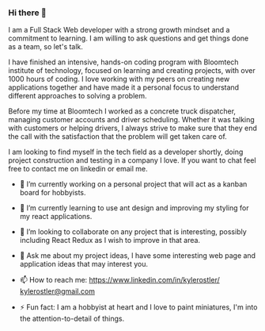 ### Hi there 👋
I am a Full Stack Web developer with a strong growth mindset and a commitment to learning. I am willing to ask questions and get things done as a team, so let's talk.

I have finished an intensive, hands-on coding program with Bloomtech institute of technology, focused on learning and creating projects, with over 1000 hours of coding. I love working with my peers on creating new applications together and have made it a personal focus to understand different approaches to solving a problem.

Before my time at Bloomtech I worked as a concrete truck dispatcher, managing customer accounts and driver scheduling. Whether it was talking with customers or helping drivers, I always strive to make sure that they end the call with the satisfaction that the problem will get taken care of.

I am looking to find myself in the tech field as a developer shortly, doing project construction and testing in a company I love. If you want to chat feel free to contact me on linkedin or email me.

- 🔭 I’m currently working on a personal project that will act as a kanban board for hobbyists.

- 🌱 I’m currently learning to use ant design and improving my styling for my react applications.

- 👯 I’m looking to collaborate on any project that is interesting, possibly including React Redux as I wish to improve in that area.

- 💬 Ask me about my project ideas, I have some interesting web page and application ideas that may interest you.

- 📫 How to reach me: 
https://www.linkedin.com/in/kylerostler/ 
kylerostler@gmail.com

- ⚡ Fun fact: I am a hobbyist at heart and I love to paint miniatures, I'm into the attention-to-detail of things.

